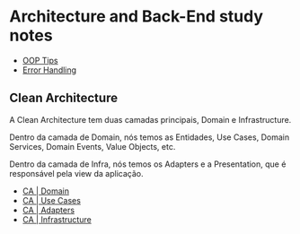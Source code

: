 # Architecture and Back-End study notes

- [OOP Tips](./oopTips.md)
- [Error Handling](./errorHandling.md)

## Clean Architecture

A Clean Architecture tem duas camadas principais, Domain e Infrastructure.

Dentro da camada de Domain, nós temos as Entidades, Use Cases, Domain Services, Domain Events, Value Objects, etc.

Dentro da camada de Infra, nós temos os Adapters e a Presentation, que é responsável pela view da aplicação.

- [CA | Domain](./cleanArchitecture/domain.md)
- [CA | Use Cases](./cleanArchitecture/useCases.md)
- [CA | Adapters](./cleanArchitecture/adapters.md)
- [CA | Infrastructure](./cleanArchitecture/infrastructure.md)
